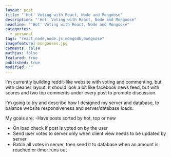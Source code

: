 ```yaml
---
layout: post
title: "'Hot' Voting with React, Node and Mongoose"
description: "'Hot' Voting with React, Node and Mongoose"
headline: "'Hot' Voting with React, Node and Mongoose"
categories: 
  - personal
tags: "react,node,node.js,mongodb,mongoose"
imagefeature: mongooses.jpg
comments: false
mathjax: false
featured: true
published: true
modified: ""
---
```

I'm currently building reddit-like website with voting and commenting, but with cleaner layout. It should look a bit like facebook news feed, but with scores and two top comments under every post to promote discussion.

I'm going to try and describe how I designed my server and database, to balance website responsiveness and server/database loads.

My goals are:
-Have posts sorted by hot, top or new
- On load check if post is voted on by the user
- Send user votes to server only when client view needs to be updated by server
- Batch all votes in server, then send it to database when an amount is reached or timer runs out
